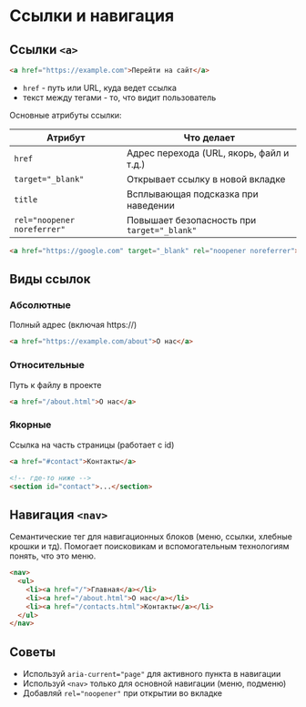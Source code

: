 # Ссылки и навигация #

## Ссылки `<a>` ##
````html
<a href="https://example.com">Перейти на сайт</a>
````
* `href` - путь или URL, куда ведет ссылка
* текст между тегами - то, что видит пользователь

Основные атрибуты ссылки:

| Атрибут                     | Что делает                                  |
| --------------------------- | ------------------------------------------- |
| `href`                      | Адрес перехода (URL, якорь, файл и т.д.)    |
| `target="_blank"`           | Открывает ссылку в новой вкладке            |
| `title`                     | Всплывающая подсказка при наведении         |
| `rel="noopener noreferrer"` | Повышает безопасность при `target="_blank"` |

````html
<a href="https://google.com" target="_blank" rel="noopener noreferrer">Открыть Google в новой вкладке</a>
````

## Виды ссылок ##
### Абсолютные ###

Полный адрес (включая https://)
````html
<a href="https://example.com/about">О нас</a>
````
### Относительные ###
Путь к файлу в проекте
````html
<a href="/about.html">О нас</a>
````
### Якорные ###
Ссылка на часть страницы (работает с id)

````html
<a href="#contact">Контакты</a>

<!-- где-то ниже -->
<section id="contact">...</section>
````

## Навигация `<nav>` ##
Семантические тег для навигационных блоков (меню, ссылки, хлебные крошки и тд).
Помогает поисковикам и вспомогательным технологиям понять, что это меню.
````html
<nav>
  <ul>
    <li><a href="/">Главная</a></li>
    <li><a href="/about.html">О нас</a></li>
    <li><a href="/contacts.html">Контакты</a></li>
  </ul>
</nav>
````

## Советы ##
* Используй `aria-current="page"` для активного пункта в навигации
* Используй `<nav>` только для основной навигации (меню, подменю)
* Добавляй `rel="noopener"` при открытии во вкладке